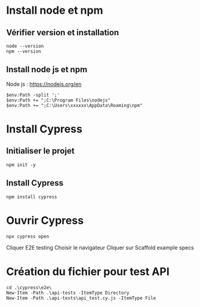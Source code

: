 # Install node et npm
## Vérifier version et installation
```shell
node --version 
npm --version
```
## Install node js et npm
Node js : https://nodejs.org/en
```shell
$env:Path -split ';'
$env:Path += ";C:\Program Files\nodejs"
$env:Path += ";C:\Users\xxxxxx\AppData\Roaming\npm"
```

# Install Cypress
## Initialiser le projet 
```shell
npm init -y
```
## Install Cypress
```shell
npm install cypress
```

# Ouvrir Cypress
```shell
npx cypress open
```
Cliquer E2E testing 
Choisir le navigateur
Cliquer sur Scaffold example specs

# Création du fichier pour test API
```shell
cd .\cypress\e2e\
New-Item -Path .\api-tests -ItemType Directory
New-Item -Path .\api-tests\api_test.cy.js -ItemType File
```

